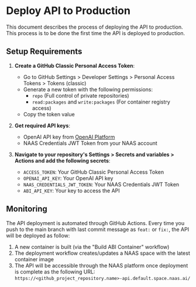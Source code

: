 # Deploy API to Production

This document describes the process of deploying the API to production.
This process is to be done the first time the API is deployed to production.

## Setup Requirements

1. **Create a GitHub Classic Personal Access Token**:
   - Go to GitHub Settings > Developer Settings > Personal Access Tokens > Tokens (classic)
   - Generate a new token with the following permissions:
     - `repo` (Full control of private repositories)
     - `read:packages` and `write:packages` (For container registry access)
   - Copy the token value

2. **Get required API keys**:
   - OpenAI API key from [OpenAI Platform](https://platform.openai.com/api-keys)
   - NAAS Credentials JWT Token from your NAAS account

3. **Navigate to your repository's Settings > Secrets and variables > Actions and add the following secrets**:
   - `ACCESS_TOKEN`: Your GitHub Classic Personal Access Token
   - `OPENAI_API_KEY`: Your OpenAI API key
   - `NAAS_CREDENTIALS_JWT_TOKEN`: Your NAAS Credentials JWT Token
   - `ABI_API_KEY`: Your key to access the API

## Monitoring

The API deployment is automated through GitHub Actions. 
Every time you push to the main branch with last commit message as `feat:` or `fix:`, the API will be deployed as follow:

1. A new container is built (via the "Build ABI Container" workflow)
2. The deployment workflow creates/updates a NAAS space with the latest container image
3. The API will be accessible through the NAAS platform once deployment is complete as the following URL: `https://<github_project_repository.name>-api.default.space.naas.ai/`